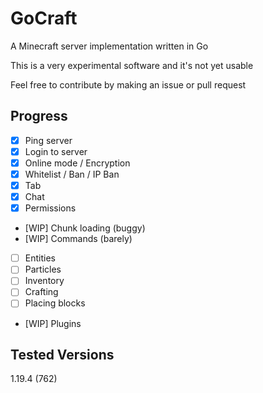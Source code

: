 # GoCraft
A Minecraft server implementation written in Go

This is a very experimental software and it's not yet usable

Feel free to contribute by making an issue or pull request

## Progress
- [x] Ping server
- [x] Login to server
- [x] Online mode / Encryption
- [x] Whitelist / Ban / IP Ban
- [x] Tab
- [x] Chat
- [x] Permissions
- [WIP] Chunk loading (buggy)
- [WIP] Commands (barely)
- [ ] Entities
- [ ] Particles
- [ ] Inventory
- [ ] Crafting
- [ ] Placing blocks 
- [WIP] Plugins

## Tested Versions
1.19.4 (762)